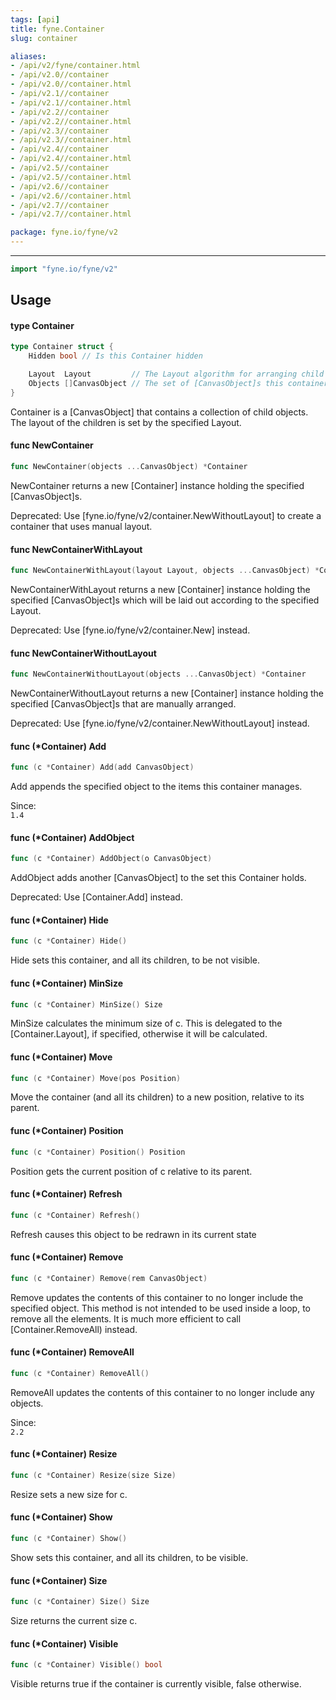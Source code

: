 ```yaml
---
tags: [api]
title: fyne.Container
slug: container

aliases:
- /api/v2/fyne/container.html
- /api/v2.0//container
- /api/v2.0//container.html
- /api/v2.1//container
- /api/v2.1//container.html
- /api/v2.2//container
- /api/v2.2//container.html
- /api/v2.3//container
- /api/v2.3//container.html
- /api/v2.4//container
- /api/v2.4//container.html
- /api/v2.5//container
- /api/v2.5//container.html
- /api/v2.6//container
- /api/v2.6//container.html
- /api/v2.7//container
- /api/v2.7//container.html

package: fyne.io/fyne/v2
---
```



---
```go
import "fyne.io/fyne/v2"
```

## Usage

#### type Container

```go
type Container struct {
	Hidden bool // Is this Container hidden

	Layout  Layout         // The Layout algorithm for arranging child [CanvasObject]s
	Objects []CanvasObject // The set of [CanvasObject]s this container holds
}
```

Container is a [CanvasObject] that contains a collection of child objects. The layout of the children is set by the specified Layout.

#### func  NewContainer

```go
func NewContainer(objects ...CanvasObject) *Container
```
NewContainer returns a new [Container] instance holding the specified [CanvasObject]s.


<div class="deprecated">
Deprecated: Use [fyne.io/fyne/v2/container.NewWithoutLayout] to create a container that uses manual layout.</div>

#### func  NewContainerWithLayout

```go
func NewContainerWithLayout(layout Layout, objects ...CanvasObject) *Container
```
NewContainerWithLayout returns a new [Container] instance holding the specified [CanvasObject]s which will be laid out according to the specified Layout.


<div class="deprecated">
Deprecated: Use [fyne.io/fyne/v2/container.New] instead.</div>

#### func  NewContainerWithoutLayout

```go
func NewContainerWithoutLayout(objects ...CanvasObject) *Container
```
NewContainerWithoutLayout returns a new [Container] instance holding the specified [CanvasObject]s that are manually arranged.


<div class="deprecated">
Deprecated: Use [fyne.io/fyne/v2/container.NewWithoutLayout] instead.</div>

#### func (*Container) Add

```go
func (c *Container) Add(add CanvasObject)
```
Add appends the specified object to the items this container manages.


<div class="since">Since: <code>
1.4</code></div>

#### func (*Container) AddObject

```go
func (c *Container) AddObject(o CanvasObject)
```
AddObject adds another [CanvasObject] to the set this Container holds.


<div class="deprecated">
Deprecated: Use [Container.Add] instead.</div>

#### func (*Container) Hide

```go
func (c *Container) Hide()
```
Hide sets this container, and all its children, to be not visible.

#### func (*Container) MinSize

```go
func (c *Container) MinSize() Size
```
MinSize calculates the minimum size of c. This is delegated to the [Container.Layout], if specified, otherwise it will be calculated.

#### func (*Container) Move

```go
func (c *Container) Move(pos Position)
```
Move the container (and all its children) to a new position, relative to its parent.

#### func (*Container) Position

```go
func (c *Container) Position() Position
```
Position gets the current position of c relative to its parent.

#### func (*Container) Refresh

```go
func (c *Container) Refresh()
```
Refresh causes this object to be redrawn in its current state

#### func (*Container) Remove

```go
func (c *Container) Remove(rem CanvasObject)
```
Remove updates the contents of this container to no longer include the specified object. This method is not intended to be used inside a loop, to remove all the elements. It is much more efficient to call [Container.RemoveAll) instead.

#### func (*Container) RemoveAll

```go
func (c *Container) RemoveAll()
```
RemoveAll updates the contents of this container to no longer include any objects.


<div class="since">Since: <code>
2.2</code></div>

#### func (*Container) Resize

```go
func (c *Container) Resize(size Size)
```
Resize sets a new size for c.

#### func (*Container) Show

```go
func (c *Container) Show()
```
Show sets this container, and all its children, to be visible.

#### func (*Container) Size

```go
func (c *Container) Size() Size
```
Size returns the current size c.

#### func (*Container) Visible

```go
func (c *Container) Visible() bool
```
Visible returns true if the container is currently visible, false otherwise.
